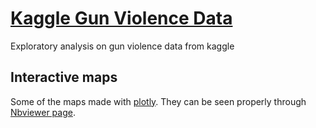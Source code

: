﻿# [Kaggle Gun Violence Data](https://www.kaggle.com/jameslko/gun-violence-data)
Exploratory analysis on gun violence data from kaggle
## Interactive maps
Some of the maps made with [plotly](https://plot.ly/). They can be seen properly through [Nbviewer page](http://nbviewer.jupyter.org/github/belkasanek/kaggle_gun_violence_data/blob/master/gun_violence_eda.ipynb).

